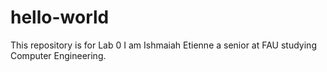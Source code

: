 # hello-world
This repository is for Lab 0
I am Ishmaiah Etienne a senior at FAU studying Computer Engineering.

